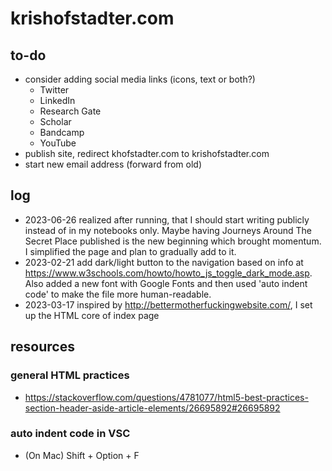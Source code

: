 # krishofstadter.com

## to-do
- consider adding social media links (icons, text or both?)
  - Twitter
  - LinkedIn
  - Research Gate
  - Scholar
  - Bandcamp
  - YouTube
- publish site, redirect khofstadter.com to krishofstadter.com
- start new email address (forward from old)

## log
- 2023-06-26 realized after running, that I should start writing publicly instead of in my notebooks only. Maybe having Journeys Around The Secret Place published is the new beginning which brought momentum. I simplified the page and plan to gradually add to it. 
- 2023-02-21 add dark/light button to the navigation based on info at https://www.w3schools.com/howto/howto_js_toggle_dark_mode.asp. Also added a new font with Google Fonts and then used 'auto indent code' to make the file more human-readable. 
- 2023-03-17 inspired by http://bettermotherfuckingwebsite.com/, I set up the HTML core of index page

## resources
### general HTML practices
-  https://stackoverflow.com/questions/4781077/html5-best-practices-section-header-aside-article-elements/26695892#26695892
### auto indent code in VSC
- (On Mac) Shift + Option + F

